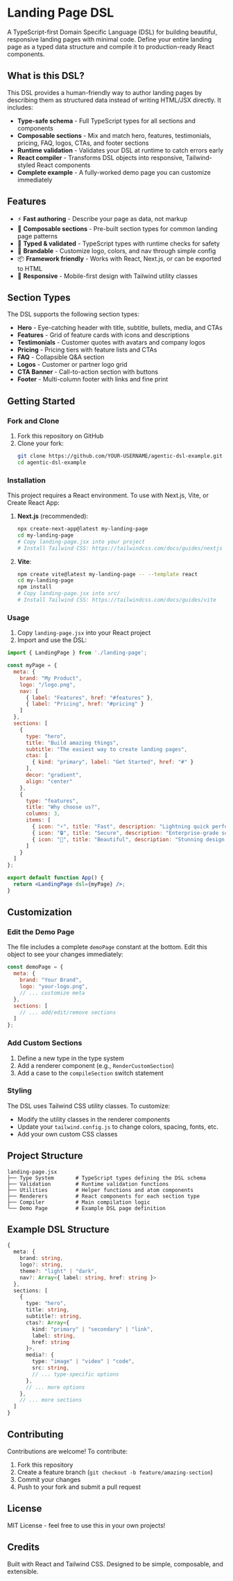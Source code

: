 # Landing Page DSL

A TypeScript-first Domain Specific Language (DSL) for building beautiful, responsive landing pages with minimal code. Define your entire landing page as a typed data structure and compile it to production-ready React components.

## What is this DSL?

This DSL provides a human-friendly way to author landing pages by describing them as structured data instead of writing HTML/JSX directly. It includes:

- **Type-safe schema** - Full TypeScript types for all sections and components
- **Composable sections** - Mix and match hero, features, testimonials, pricing, FAQ, logos, CTAs, and footer sections
- **Runtime validation** - Validates your DSL at runtime to catch errors early
- **React compiler** - Transforms DSL objects into responsive, Tailwind-styled React components
- **Complete example** - A fully-worked demo page you can customize immediately

## Features

- ⚡ **Fast authoring** - Describe your page as data, not markup
- 🧱 **Composable sections** - Pre-built section types for common landing page patterns
- 🧭 **Typed & validated** - TypeScript types with runtime checks for safety
- 🎨 **Brandable** - Customize logo, colors, and nav through simple config
- 📦 **Framework friendly** - Works with React, Next.js, or can be exported to HTML
- 📱 **Responsive** - Mobile-first design with Tailwind utility classes

## Section Types

The DSL supports the following section types:

- **Hero** - Eye-catching header with title, subtitle, bullets, media, and CTAs
- **Features** - Grid of feature cards with icons and descriptions
- **Testimonials** - Customer quotes with avatars and company logos
- **Pricing** - Pricing tiers with feature lists and CTAs
- **FAQ** - Collapsible Q&A section
- **Logos** - Customer or partner logo grid
- **CTA Banner** - Call-to-action section with buttons
- **Footer** - Multi-column footer with links and fine print

## Getting Started

### Fork and Clone

1. Fork this repository on GitHub
2. Clone your fork:
   ```bash
   git clone https://github.com/YOUR-USERNAME/agentic-dsl-example.git
   cd agentic-dsl-example
   ```

### Installation

This project requires a React environment. To use with Next.js, Vite, or Create React App:

1. **Next.js** (recommended):
   ```bash
   npx create-next-app@latest my-landing-page
   cd my-landing-page
   # Copy landing-page.jsx into your project
   # Install Tailwind CSS: https://tailwindcss.com/docs/guides/nextjs
   ```

2. **Vite**:
   ```bash
   npm create vite@latest my-landing-page -- --template react
   cd my-landing-page
   npm install
   # Copy landing-page.jsx into src/
   # Install Tailwind CSS: https://tailwindcss.com/docs/guides/vite
   ```

### Usage

1. Copy `landing-page.jsx` into your React project
2. Import and use the DSL:

```jsx
import { LandingPage } from './landing-page';

const myPage = {
  meta: {
    brand: "My Product",
    logo: "/logo.png",
    nav: [
      { label: "Features", href: "#features" },
      { label: "Pricing", href: "#pricing" }
    ]
  },
  sections: [
    {
      type: "hero",
      title: "Build amazing things",
      subtitle: "The easiest way to create landing pages",
      ctas: [
        { kind: "primary", label: "Get Started", href: "#" }
      ],
      decor: "gradient",
      align: "center"
    },
    {
      type: "features",
      title: "Why choose us?",
      columns: 3,
      items: [
        { icon: "⚡", title: "Fast", description: "Lightning quick performance" },
        { icon: "🔒", title: "Secure", description: "Enterprise-grade security" },
        { icon: "🎨", title: "Beautiful", description: "Stunning design out of the box" }
      ]
    }
  ]
};

export default function App() {
  return <LandingPage dsl={myPage} />;
}
```

## Customization

### Edit the Demo Page

The file includes a complete `demoPage` constant at the bottom. Edit this object to see your changes immediately:

```javascript
const demoPage = {
  meta: {
    brand: "Your Brand",
    logo: "your-logo.png",
    // ... customize meta
  },
  sections: [
    // ... add/edit/remove sections
  ]
};
```

### Add Custom Sections

1. Define a new type in the type system
2. Add a renderer component (e.g., `RenderCustomSection`)
3. Add a case to the `compileSection` switch statement

### Styling

The DSL uses Tailwind CSS utility classes. To customize:

- Modify the utility classes in the renderer components
- Update your `tailwind.config.js` to change colors, spacing, fonts, etc.
- Add your own custom CSS classes

## Project Structure

```
landing-page.jsx
├── Type System       # TypeScript types defining the DSL schema
├── Validation        # Runtime validation functions
├── Utilities         # Helper functions and atom components
├── Renderers         # React components for each section type
├── Compiler          # Main compilation logic
└── Demo Page         # Example DSL page definition
```

## Example DSL Structure

```typescript
{
  meta: {
    brand: string,
    logo?: string,
    theme?: "light" | "dark",
    nav?: Array<{ label: string, href: string }>
  },
  sections: [
    {
      type: "hero",
      title: string,
      subtitle?: string,
      ctas?: Array<{
        kind: "primary" | "secondary" | "link",
        label: string,
        href: string
      }>,
      media?: {
        type: "image" | "video" | "code",
        src: string,
        // ... type-specific options
      },
      // ... more options
    },
    // ... more sections
  ]
}
```

## Contributing

Contributions are welcome! To contribute:

1. Fork this repository
2. Create a feature branch (`git checkout -b feature/amazing-section`)
3. Commit your changes
4. Push to your fork and submit a pull request

## License

MIT License - feel free to use this in your own projects!

## Credits

Built with React and Tailwind CSS. Designed to be simple, composable, and extensible.
